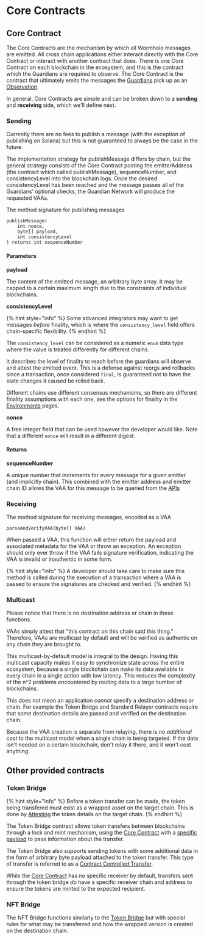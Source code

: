 # Core Contracts

## Core Contract

The Core Contracts are the mechanism by which all Wormhole messages are emitted. All cross chain applications either interact directly with the Core Contract or interact with another contract that does. There is one Core Contract on each blockchain in the ecosystem, and this is the contract which the Guardians are required to observe. The Core Contract is the contract that ultimately emits the messages the [Guardians](guardian.md) pick up as an [Observation](../reference/glossary.md#observation).

In general, Core Contracts are simple and can be broken down to a **sending** and **receiving** side, which we'll define next.

### Sending

Currently there are no fees to publish a message (with the exception of publishing on Solana) but this is not guaranteed to always be the case in the future.

The implementation strategy for publishMessage differs by chain, but the general strategy consists of the Core Contract posting the emitterAddress (the contract which called publishMessage), sequenceNumber, and consistencyLevel into the blockchain logs. Once the desired consistencyLevel has been reached and the message passes all of the Guardians' optional checks, the Guardian Network will produce the requested VAAs.

The method signature for publishing messages

```solidity
publishMessage(
    int nonce,
    byte[] payload,
    int consistencyLevel
) returns int sequenceNumber
```

#### Parameters

**payload**

The content of the emitted message, an arbitrary byte array. It may be capped to a certain maximum length due to the constraints of individual blockchains.

**consistencyLevel**

{% hint style="info" %}
Some advanced integrators may want to get messages _before_ finality, which is where the `consistency_level` field offers chain-specific flexibility.
{% endhint %}

The `consistency_level` can be considered as a numeric `enum` data type where the value is treated differently for different chains.

It describes the level of finality to reach before the guardians will observe and attest the emitted event. This is a defense against reorgs and rollbacks since a transaction, once considered `final`, is guaranteed not to have the state changes it caused be rolled back.

Different chains use different consensus mechanisms, so there are different finality assumptions with each one, see the options for finality in the [Environments](../blockchain-environments/environments.md) pages.

**nonce**

A free integer field that can be used however the developer would like. Note that a different `nonce` will result in a different digest.

#### Returns

**sequenceNumber**

A unique number that increments for every message for a given emitter (and implicitly chain). This combined with the emitter address and emitter chain ID allows the VAA for this message to be queried from the [APIs](../reference/api-docs/)

### Receiving

The method signature for receiving messages, encoded as a VAA

```solidity
parseAndVerifyVAA(byte[] VAA)
```

When passed a VAA, this function will either return the payload and associated metadata for the VAA or throw an exception. An exception should only ever throw if the VAA fails signature verification, indicating the VAA is invalid or inauthentic in some form.

{% hint style="info" %}
A developer should take care to make sure this method is called during the execution of a transaction where a VAA is passed to ensure the signatures are checked and verified.
{% endhint %}

### Multicast

Please notice that there is no destination address or chain in these functions.

VAAs simply attest that "this contract on this chain said this thing." Therefore, VAAs are multicast by default and will be verified as authentic on any chain they are brought to.

This multicast-by-default model is integral to the design. Having this multicast capacity makes it easy to synchronize state across the entire ecosystem, because a single blockchain can make its data available to every chain in a single action with low latency. This reduces the complexity of the n^2 problems encountered by routing data to a large number of blockchains.

This does not mean an application _cannot_ specify a destination address or chain. For example the Token Bridge and Standard Relayer contracts require that some destination details are passed and verified on the destination chain.

Because the VAA creation is separate from relaying, there is _no additional cost_ to the multicast model when a single chain is being targeted. If the data isn't needed on a certain blockchain, don't relay it there, and it won't cost anything.

## Other provided contracts

### Token Bridge

{% hint style="info" %}
Before a token transfer can be made, the token being transfered must exist as a wrapped asset on the target chain. This is done by [Attesting](vaa.md) the token details on the target chain.
{% endhint %}

The Token Bridge contract allows token transfers between blockchains through a lock and mint mechanism, using the [Core Contract](core-contracts.md#core-contract) with a [specific payload](vaa.md#transfer) to pass information about the transfer.

The Token Bridge also supports sending tokens with some additional data in the form of arbitrary byte payload attached to the token transfer. This type of transfer is referred to as a [Contract Controlled Transfer](vaa.md#token--message).

While the [Core Contract](core-contracts.md#core-contract) has no specific receiver by default, transfers sent through the token bridge _do_ have a specific receiver chain and address to ensure the tokens are minted to the expected recipient.

### NFT Bridge

The NFT Bridge functions similarly to the [Token Bridge](core-contracts.md#token-bridge) but with special rules for what may be transferred and how the wrapped version is created on the destination chain.

